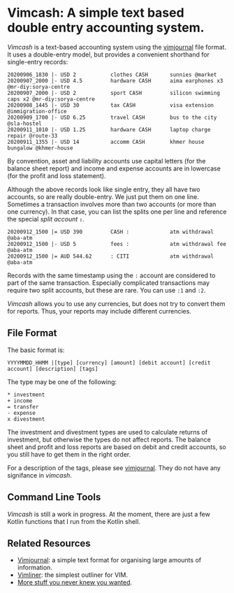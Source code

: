 # Vimcash: A simple text based double entry accounting system.

*Vimcash* is a text-based accounting system using the [vimjournal](https://github.com/rogerkeays/vimjournal) file format. It uses a double-entry model, but provides a convenient shorthand for single-entry records:

    20200906_1830 |- USD 2           clothes CASH       sunnies @market
    20200907_2000 |- USD 4.5         hardware CASH      aima earphones x3 @mr-diy:sorya-centre
    20200907_2000 |- USD 2           sport CASH         silicon swimming caps x2 @mr-diy:sorya-centre
    20200908_1445 |- USD 30          tax CASH           visa extension @immigration-office
    20200909_1700 |- USD 6.25        travel CASH        bus to the city @sla-hostel
    20200911_1010 |- USD 1.25        hardware CASH      laptop charge repair @route-33
    20200911_1355 |- USD 14          accomm CASH        khmer house bungalow @khmer-house

By convention, asset and liability accounts use capital letters (for the balance sheet report) and income and expense accounts are in lowercase (for the profit and loss statement).
 
Although the above records look like single entry, they all have two accounts, so are really double-entry. We just put them on one line. Sometimes a transaction involves more than two accounts (or more than one currency). In that case, you can list the splits one per line and reference the special *split account* **`:`**.

    20200912_1500 |= USD 390         CASH :             atm withdrawal @aba-atm
    20200912_1500 |- USD 5           fees :             atm withdrawal fee @aba-atm
    20200912_1500 |= AUD 544.62      : CITI             atm withdrawal @aba-atm

Records with the same timestamp using the `:` account are considered to part of the same transaction. Especially complicated transactions may require two split accounts, but these are rare. You can use `:1` and `:2`.

*Vimcash* allows you to use any currencies, but does not try to convert them for reports. Thus, your reports may include different currencies.

## File Format

The basic format is:

    YYYYMMDD_HHMM |[type] [currency] [amount] [debit account] [credit account] [description] [tags]

The type may be one of the following:

    * investment
    + income
    = transfer
    - expense
    x divestment

The investment and divestment types are used to calculate returns of investment, but otherwise the types do not affect reports. The balance sheet and profit and loss reports are based on debit and credit accounts, so you still have to get them in the right order.

For a description of the tags, please see [vimjournal](https://github.com/rogerkeays/vimjournal). They do not have any signifance in *vimcash*.

## Command Line Tools

*Vimcash* is still a work in progress. At the moment, there are just a few Kotlin functions that I run from the Kotlin shell.

## Related Resources

  * [Vimjournal](https://github.com/rogerkeays/vimjournal): a simple text format for organising large amounts of information.
  * [Vimliner](https://github.com/rogerkeays/vimliner): the simplest outliner for VIM.
  * [More stuff you never knew you wanted](https://rogerkeays.com).
 
